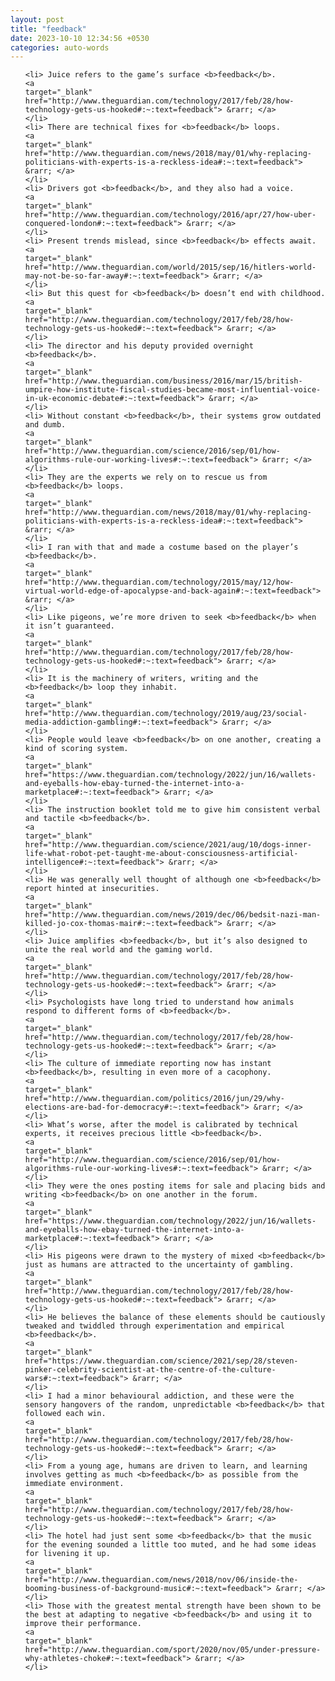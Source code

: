 ```yaml
---
layout: post
title: "feedback"
date: 2023-10-10 12:34:56 +0530
categories: auto-words
---
```

<ol>

    <li> Juice refers to the game’s surface <b>feedback</b>.
    <a 
    target="_blank" 
    href="http://www.theguardian.com/technology/2017/feb/28/how-technology-gets-us-hooked#:~:text=feedback"> &rarr; </a>
    </li>
    <li> There are technical fixes for <b>feedback</b> loops.
    <a 
    target="_blank" 
    href="http://www.theguardian.com/news/2018/may/01/why-replacing-politicians-with-experts-is-a-reckless-idea#:~:text=feedback"> &rarr; </a>
    </li>
    <li> Drivers got <b>feedback</b>, and they also had a voice.
    <a 
    target="_blank" 
    href="http://www.theguardian.com/technology/2016/apr/27/how-uber-conquered-london#:~:text=feedback"> &rarr; </a>
    </li>
    <li> Present trends mislead, since <b>feedback</b> effects await.
    <a 
    target="_blank" 
    href="http://www.theguardian.com/world/2015/sep/16/hitlers-world-may-not-be-so-far-away#:~:text=feedback"> &rarr; </a>
    </li>
    <li> But this quest for <b>feedback</b> doesn’t end with childhood.
    <a 
    target="_blank" 
    href="http://www.theguardian.com/technology/2017/feb/28/how-technology-gets-us-hooked#:~:text=feedback"> &rarr; </a>
    </li>
    <li> The director and his deputy provided overnight <b>feedback</b>.
    <a 
    target="_blank" 
    href="http://www.theguardian.com/business/2016/mar/15/british-umpire-how-institute-fiscal-studies-became-most-influential-voice-in-uk-economic-debate#:~:text=feedback"> &rarr; </a>
    </li>
    <li> Without constant <b>feedback</b>, their systems grow outdated and dumb.
    <a 
    target="_blank" 
    href="http://www.theguardian.com/science/2016/sep/01/how-algorithms-rule-our-working-lives#:~:text=feedback"> &rarr; </a>
    </li>
    <li> They are the experts we rely on to rescue us from <b>feedback</b> loops.
    <a 
    target="_blank" 
    href="http://www.theguardian.com/news/2018/may/01/why-replacing-politicians-with-experts-is-a-reckless-idea#:~:text=feedback"> &rarr; </a>
    </li>
    <li> I ran with that and made a costume based on the player’s <b>feedback</b>.
    <a 
    target="_blank" 
    href="http://www.theguardian.com/technology/2015/may/12/how-virtual-world-edge-of-apocalypse-and-back-again#:~:text=feedback"> &rarr; </a>
    </li>
    <li> Like pigeons, we’re more driven to seek <b>feedback</b> when it isn’t guaranteed.
    <a 
    target="_blank" 
    href="http://www.theguardian.com/technology/2017/feb/28/how-technology-gets-us-hooked#:~:text=feedback"> &rarr; </a>
    </li>
    <li> It is the machinery of writers, writing and the <b>feedback</b> loop they inhabit.
    <a 
    target="_blank" 
    href="http://www.theguardian.com/technology/2019/aug/23/social-media-addiction-gambling#:~:text=feedback"> &rarr; </a>
    </li>
    <li> People would leave <b>feedback</b> on one another, creating a kind of scoring system.
    <a 
    target="_blank" 
    href="https://www.theguardian.com/technology/2022/jun/16/wallets-and-eyeballs-how-ebay-turned-the-internet-into-a-marketplace#:~:text=feedback"> &rarr; </a>
    </li>
    <li> The instruction booklet told me to give him consistent verbal and tactile <b>feedback</b>.
    <a 
    target="_blank" 
    href="http://www.theguardian.com/science/2021/aug/10/dogs-inner-life-what-robot-pet-taught-me-about-consciousness-artificial-intelligence#:~:text=feedback"> &rarr; </a>
    </li>
    <li> He was generally well thought of although one <b>feedback</b> report hinted at insecurities.
    <a 
    target="_blank" 
    href="http://www.theguardian.com/news/2019/dec/06/bedsit-nazi-man-killed-jo-cox-thomas-mair#:~:text=feedback"> &rarr; </a>
    </li>
    <li> Juice amplifies <b>feedback</b>, but it’s also designed to unite the real world and the gaming world.
    <a 
    target="_blank" 
    href="http://www.theguardian.com/technology/2017/feb/28/how-technology-gets-us-hooked#:~:text=feedback"> &rarr; </a>
    </li>
    <li> Psychologists have long tried to understand how animals respond to different forms of <b>feedback</b>.
    <a 
    target="_blank" 
    href="http://www.theguardian.com/technology/2017/feb/28/how-technology-gets-us-hooked#:~:text=feedback"> &rarr; </a>
    </li>
    <li> The culture of immediate reporting now has instant <b>feedback</b>, resulting in even more of a cacophony.
    <a 
    target="_blank" 
    href="http://www.theguardian.com/politics/2016/jun/29/why-elections-are-bad-for-democracy#:~:text=feedback"> &rarr; </a>
    </li>
    <li> What’s worse, after the model is calibrated by technical experts, it receives precious little <b>feedback</b>.
    <a 
    target="_blank" 
    href="http://www.theguardian.com/science/2016/sep/01/how-algorithms-rule-our-working-lives#:~:text=feedback"> &rarr; </a>
    </li>
    <li> They were the ones posting items for sale and placing bids and writing <b>feedback</b> on one another in the forum.
    <a 
    target="_blank" 
    href="https://www.theguardian.com/technology/2022/jun/16/wallets-and-eyeballs-how-ebay-turned-the-internet-into-a-marketplace#:~:text=feedback"> &rarr; </a>
    </li>
    <li> His pigeons were drawn to the mystery of mixed <b>feedback</b> just as humans are attracted to the uncertainty of gambling.
    <a 
    target="_blank" 
    href="http://www.theguardian.com/technology/2017/feb/28/how-technology-gets-us-hooked#:~:text=feedback"> &rarr; </a>
    </li>
    <li> He believes the balance of these elements should be cautiously tweaked and twiddled through experimentation and empirical <b>feedback</b>.
    <a 
    target="_blank" 
    href="https://www.theguardian.com/science/2021/sep/28/steven-pinker-celebrity-scientist-at-the-centre-of-the-culture-wars#:~:text=feedback"> &rarr; </a>
    </li>
    <li> I had a minor behavioural addiction, and these were the sensory hangovers of the random, unpredictable <b>feedback</b> that followed each win.
    <a 
    target="_blank" 
    href="http://www.theguardian.com/technology/2017/feb/28/how-technology-gets-us-hooked#:~:text=feedback"> &rarr; </a>
    </li>
    <li> From a young age, humans are driven to learn, and learning involves getting as much <b>feedback</b> as possible from the immediate environment.
    <a 
    target="_blank" 
    href="http://www.theguardian.com/technology/2017/feb/28/how-technology-gets-us-hooked#:~:text=feedback"> &rarr; </a>
    </li>
    <li> The hotel had just sent some <b>feedback</b> that the music for the evening sounded a little too muted, and he had some ideas for livening it up.
    <a 
    target="_blank" 
    href="http://www.theguardian.com/news/2018/nov/06/inside-the-booming-business-of-background-music#:~:text=feedback"> &rarr; </a>
    </li>
    <li> Those with the greatest mental strength have been shown to be the best at adapting to negative <b>feedback</b> and using it to improve their performance.
    <a 
    target="_blank" 
    href="http://www.theguardian.com/sport/2020/nov/05/under-pressure-why-athletes-choke#:~:text=feedback"> &rarr; </a>
    </li>